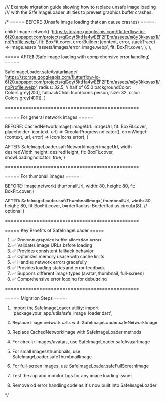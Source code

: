 /// Example migration guide showing how to replace unsafe image loading
/// with the SafeImageLoader utilities to prevent graphics buffer crashes.

/\*
===== BEFORE (Unsafe image loading that can cause crashes) =====

child: Image.network(
'https://storage.googleapis.com/flutterflow-io-6f20.appspot.com/projects/qiGqyt5ktHa4wEBF2FEm/assets/m8y3kksvax1i/noProfile.webp',
fit: BoxFit.cover,
errorBuilder: (context, error, stackTrace) => Image.asset(
'assets/images/error_image.webp',
fit: BoxFit.cover,
),
),

===== AFTER (Safe image loading with comprehensive error handling) =====

SafeImageLoader.safeAvatarImage(
'https://storage.googleapis.com/flutterflow-io-6f20.appspot.com/projects/qiGqyt5ktHa4wEBF2FEm/assets/m8y3kksvax1i/noProfile.webp',
radius: 32.5, // half of 65.0
backgroundColor: Colors.grey[200],
fallbackChild: Icon(Icons.person, size: 32, color: Colors.grey[400]),
)

===============================================

===== For general network images =====

BEFORE:
CachedNetworkImage(
imageUrl: imageUrl,
fit: BoxFit.cover,
placeholder: (context, url) => CircularProgressIndicator(),
errorWidget: (context, url, error) => Icon(Icons.error),
)

AFTER:
SafeImageLoader.safeNetworkImage(
imageUrl,
width: desiredWidth,
height: desiredHeight,
fit: BoxFit.cover,
showLoadingIndicator: true,
)

===============================================

===== For thumbnail images =====

BEFORE:
Image.network(
thumbnailUrl,
width: 80,
height: 80,
fit: BoxFit.cover,
)

AFTER:
SafeImageLoader.safeThumbnailImage(
thumbnailUrl,
width: 80,
height: 80,
fit: BoxFit.cover,
borderRadius: BorderRadius.circular(8), // optional
)

===============================================

===== Key Benefits of SafeImageLoader =====

1. ✅ Prevents graphics buffer allocation errors
2. ✅ Validates image URLs before loading
3. ✅ Provides consistent fallback behavior
4. ✅ Optimizes memory usage with cache limits
5. ✅ Handles network errors gracefully
6. ✅ Provides loading states and error feedback
7. ✅ Supports different image types (avatar, thumbnail, full-screen)
8. ✅ Comprehensive error logging for debugging

===============================================

===== Migration Steps =====

1. Import the SafeImageLoader utility:
   import 'package:your_app/utils/safe_image_loader.dart';

2. Replace Image.network calls with SafeImageLoader.safeNetworkImage
3. Replace CachedNetworkImage with SafeImageLoader methods
4. For circular images/avatars, use SafeImageLoader.safeAvatarImage
5. For small images/thumbnails, use SafeImageLoader.safeThumbnailImage
6. For full-screen images, use SafeImageLoader.safeFullScreenImage

7. Test the app and monitor logs for any image loading issues
8. Remove old error handling code as it's now built into SafeImageLoader

\*/
